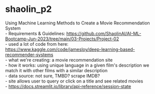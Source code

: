 # shaolin_p2
Using Machine Learning Methods to Create a Movie Recommendation System
<br> - Requirements & Guidelines: https://github.com/ShaolinAI/AI-ML-Bootcamp-Jun-2023/tree/main/03-Projects/Project-02
<br> - used a lot of code from here: https://www.kaggle.com/code/jamesloy/deep-learning-based-recommender-systems
<br> - what we're creating: a movie recommendation site
<br> - how it works: using unique language in a given film's description we match it with other films with a similar description
<br> - data source: not sure, TMBD? scrape IMDB?
<br> - site allows user to query or click on a title and see related movies
<br> - https://docs.streamlit.io/library/api-reference/session-state
